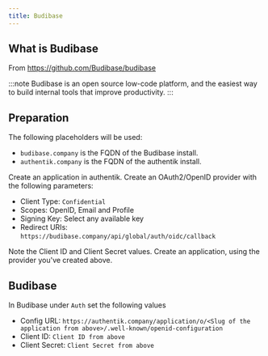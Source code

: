 ```yaml
---
title: Budibase
---
```


## What is Budibase

From https://github.com/Budibase/budibase

:::note
Budibase is an open source low-code platform, and the easiest way to build internal tools that improve productivity.
:::

## Preparation

The following placeholders will be used:

- `budibase.company` is the FQDN of the Budibase install.
- `authentik.company` is the FQDN of the authentik install.

Create an application in authentik. Create an OAuth2/OpenID provider with the following parameters:

- Client Type: `Confidential`
- Scopes: OpenID, Email and Profile
- Signing Key: Select any available key
- Redirect URIs: `https://budibase.company/api/global/auth/oidc/callback`

Note the Client ID and Client Secret values. Create an application, using the provider you've created above.

## Budibase

In Budibase under `Auth` set the following values

- Config URL: `https://authentik.company/application/o/<Slug of the application from above>/.well-known/openid-configuration`
- Client ID: `Client ID from above`
- Client Secret: `Client Secret from above`
